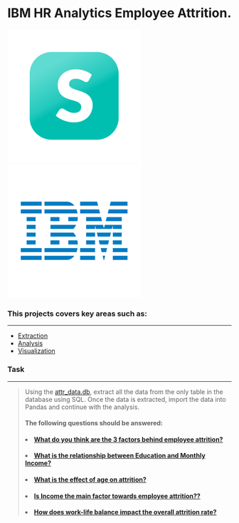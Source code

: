 # IBM HR Analytics Employee Attrition.

<img src="Stutern_Logo.png" width="300" height="300">
<img src="IBMLogos.png" width="300" height="300">

### This projects covers key areas such as:
----
<ul>
<li><a href="#Extraction">Extraction</a></li>
<li><a href="#Analysis">Analysis</a></li>
<li><a href="#Visualization">Visualization</a></li>
</ul>



### Task 
----

> Using the [attr_data.db](https://drive.google.com/file/d/13cdx4kWB6-WZe1VTjPqnFRgYzzGZHt2x/view?usp=sharing), extract all the data from the only table in the database using SQL. Once the data is extracted, import the data into Pandas and continue with the analysis.
> #### The following questions should be answered:
> #### <li><a href="#What do you think are the 3 factors behind employee attrition?">What do you think are the 3 factors behind employee attrition?</a></li>
>#### <li><a href="#What is the relationship between Education and Monthly Income?">What is the relationship between Education and Monthly Income?</a></li>
>#### <li><a href="#What is the effect of age on attrition?">What is the effect of age on attrition?</a></li>
>#### <li><a href="#Is Income the main factor towards employee attrition?">Is Income the main factor towards employee attrition??</a></li>
>#### <li><a href="#How does work-life balance impact the overall attrition rate?">How does work-life balance impact the overall attrition rate?</a></li>

